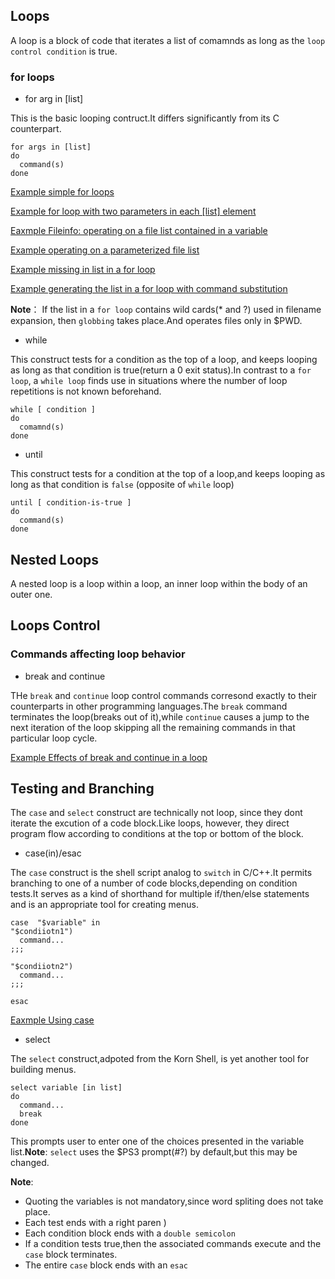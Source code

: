 ## Loops

A loop is a block of code that iterates a list of comamnds as long as the `loop control condition` is true.

### for loops

- for arg in [list]

This is the basic looping contruct.It differs significantly from its C counterpart.

```shell
for args in [list]
do
  command(s)
done
```

[Example simple for loops](../../scripts/Part-3-Beyond-the-Basic/simple-for-loops.sh)

[Example for loop with two parameters in each [list] element](../../scripts/Part-3-Beyond-the-Basic/two-parameters-in-each-elements.sh)

[Eaxmple Fileinfo: operating on a file list contained in a variable](../../scripts/Part-3-Beyond-the-Basic/operating-a-file-list-contained-in-a-variable.sh)

[Example operating on a parameterized file list](../../scripts/Part-3-Beyond-the-Basic/operating-on-a-parameterized-file-list.sh)

[Example missing in list in a for loop](../../scripts/Part-3-Beyond-the-Basic/mssing-list-in-a-loop.sh) 

[Example generating the list in a for loop with command substitution](../../scripts/Part-3-Beyond-the-Basic/generating-list-with-command-substitution.sh)

**Note**： If the list in a `for loop` contains wild cards(* and ?) used in filename expansion, then `globbing` takes place.And operates files only in $PWD.

- while

This construct tests for a condition as the top of a loop, and keeps looping as long as that condition is true(return a 0 exit status).In contrast to a `for loop`, a `while loop` finds use in situations where the number of loop repetitions is not known beforehand.

```shell
while [ condition ]
do
  comamnd(s)
done
```

- until

This construct tests for a condition at the top of a loop,and keeps looping as long as that condition is `false` (opposite of `while` loop)

```shell
until [ condition-is-true ]
do
  command(s)
done
```


## Nested Loops

A nested loop is a loop within a loop, an inner loop within the body of an outer one.

## Loops Control

### Commands affecting loop behavior

- break and continue

THe `break` and `continue` loop control commands corresond exactly to their counterparts in other programming languages.The `break` command terminates the loop(breaks out of it),while `continue` causes a jump to the next iteration of the loop skipping all the remaining commands in that particular loop cycle. 

[Example Effects of break and continue in a loop](../../scripts/Part-3-Beyond-the-Basic/break-and-continue-in-a-loop.sh)

## Testing and Branching

The `case` and `select` construct are technically not loop, since they dont iterate the excution of a code block.Like loops, however, they direct program flow according to conditions at the top or bottom of the block.

- case(in)/esac

The  `case` construct is the shell script analog to `switch` in C/C++.It permits branching to one of a number of code blocks,depending on condition tests.It serves as a kind of shorthand for multiple if/then/else statements and is an appropriate tool for creating menus.

```shell
case  "$variable" in
"$condiiotn1")
  command...
;;;

"$condiiotn2")
  command...
;;;

esac
```

[Eaxmple Using case](../../scripts/Part-3-Beyond-the-Basic/using-case.sh)

- select

The `select` construct,adpoted from the Korn Shell, is yet another tool for building menus.

```shell
select variable [in list]
do
  command...
  break
done
```

This prompts user to enter one of the choices presented in the variable list.**Note**: `select` uses the $PS3 prompt(#?) by default,but this may be changed.

**Note**:

- Quoting the variables is not mandatory,since word spliting does not take place.
- Each test ends with a right paren )
- Each condition block ends with a `double semicolon`
- If a condition tests true,then the associated commands execute and the `case` block terminates.
- The entire `case` block ends with an `esac`

